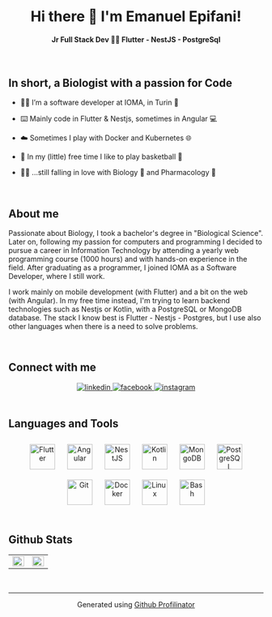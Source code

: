 # **<div align="center">Hi there 👋 I'm Emanuel Epifani!</div>**  
  

#### <div align="center">Jr Full Stack Dev 👨‍💻 Flutter - NestJS - PostgreSql</div>  
  

<br/>  


## In short, a Biologist with a passion for Code  
- 👨‍💻 I’m a software developer at IOMA, in Turin 🏢  
  

- ⌨️ Mainly code in Flutter & Nestjs, sometimes in Angular 💻  
  

- ☁️ Sometimes I play with Docker and Kubernetes 🌐  
  

- 🌱 In my (little) free time I like to play basketball 🏀  
  

- 👨‍🔬 ...still falling in love with Biology 🧬 and Pharmacology 💊  
  

<br/>  


## About me  
Passionate about Biology, I took a bachelor's degree in "Biological Science". Later on, following my passion for computers and programming I decided to pursue a career in Information Technology by attending a yearly web programming course (1000 hours) and with hands-on experience in the field. After graduating as a programmer, I joined IOMA as a Software Developer, where I still work. 

I work mainly on mobile development (with Flutter) and a bit on the web (with Angular). In my free time instead, I'm trying to learn backend technologies such as Nestjs or Kotlin, with a PostgreSQL or MongoDB database. The stack I know best is Flutter - Nestjs - Postgres, but I use also other languages when there is a need to solve problems.
  
  

<br/>  


## Connect with me  
<div align="center">
<a href="https://linkedin.com/in/Emanuel Epifani" target="_blank">
<img src=https://img.shields.io/badge/linkedin-%231E77B5.svg?&style=for-the-badge&logo=linkedin&logoColor=white alt=linkedin style="margin-bottom: 5px;" />
</a>
<a href="https://www.facebook.com/Emanuel Epifani" target="_blank">
<img src=https://img.shields.io/badge/facebook-%232E87FB.svg?&style=for-the-badge&logo=facebook&logoColor=white alt=facebook style="margin-bottom: 5px;" />
</a>
<a href="https://instagram.com/emanuel__epifani" target="_blank">
<img src=https://img.shields.io/badge/instagram-%23000000.svg?&style=for-the-badge&logo=instagram&logoColor=white alt=instagram style="margin-bottom: 5px;" />
</a>  
</div>  
  

<br/>  


## Languages and Tools  
<div align="center">  
<a href="https://flutter.dev/" target="_blank"><img style="margin: 10px" src="https://profilinator.rishav.dev/skills-assets/flutterio-icon.svg" alt="Flutter" height="50" /></a>  
<a href="https://angular.io/" target="_blank"><img style="margin: 10px" src="https://profilinator.rishav.dev/skills-assets/angularjs-original.svg" alt="Angular" height="50" /></a>  
<a href="https://nestjs.com/" target="_blank"><img style="margin: 10px" src="https://profilinator.rishav.dev/skills-assets/nestjs.svg" alt="NestJS" height="50" /></a>  
<a href="https://kotlinlang.org/" target="_blank"><img style="margin: 10px" src="https://profilinator.rishav.dev/skills-assets/kotlinlang-icon.svg" alt="Kotlin" height="50" /></a>  
<a href="https://www.mongodb.com/" target="_blank"><img style="margin: 10px" src="https://profilinator.rishav.dev/skills-assets/mongodb-original-wordmark.svg" alt="MongoDB" height="50" /></a>  
<a href="https://www.postgresql.org/" target="_blank"><img style="margin: 10px" src="https://profilinator.rishav.dev/skills-assets/postgresql-original-wordmark.svg" alt="PostgreSQL" height="50" /></a>  
<a href="https://github.com/" target="_blank"><img style="margin: 10px" src="https://profilinator.rishav.dev/skills-assets/git-scm-icon.svg" alt="Git" height="50" /></a>  
<a href="https://www.docker.com/" target="_blank"><img style="margin: 10px" src="https://profilinator.rishav.dev/skills-assets/docker-original-wordmark.svg" alt="Docker" height="50" /></a>  
<a href="https://www.linux.org/" target="_blank"><img style="margin: 10px" src="https://profilinator.rishav.dev/skills-assets/linux-original.svg" alt="Linux" height="50" /></a>  
<a href="https://www.gnu.org/software/bash/" target="_blank"><img style="margin: 10px" src="https://profilinator.rishav.dev/skills-assets/gnu_bash-icon.svg" alt="Bash" height="50" /></a>  
</div>  

<br/>  


## Github Stats  
<table><tr><td valign="top" width="50%">

<img src="https://github-readme-stats.vercel.app/api?username=emanuel-epifani&show_icons=true&count_private=true&hide_border=true" align="left" style="width: 100%" />

</td><td valign="top" width="50%">

<div align="right"><img src="https://github-readme-stats.vercel.app/api/top-langs/?username=emanuel-epifani&hide_border=true&layout=compact" align="right" style="width: 100%" /></div>

</td></tr></table>
<br />

----
<div align="center">Generated using <a href="https://profilinator.rishav.dev/" target="_blank">Github Profilinator</a></div>
